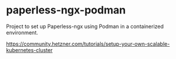 # paperless-ngx-podman
Project to set up Paperless-ngx using Podman in a containerized environment.

https://community.hetzner.com/tutorials/setup-your-own-scalable-kubernetes-cluster



